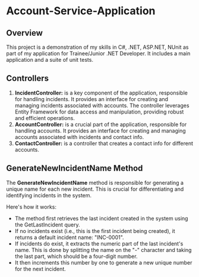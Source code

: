 # Account-Service-Application

## Overview

This project is a demonstration of my skills in C#, .NET, ASP.NET, NUnit as part of my application for Trainee/Junior .NET Developer. It includes a main application and a suite of unit tests.

## Controllers

1. **IncidentController:** is a key component of the application, responsible for handling incidents. It provides an interface for creating and managing incidents associated with accounts. The controller leverages Entity Framework for data access and manipulation, providing robust and efficient operations.
2. **AccountController:** is a crucial part of the application, responsible for handling accounts. It provides an interface for creating and managing accounts associated with incidents and contact info.
3. **ContactController:** is a controller that creates a contact info for different accounts.

## GenerateNewIncidentName Method

The **GenerateNewIncidentName** method is responsible for generating a unique name for each new incident. This is crucial for differentiating and identifying incidents in the system.

Here's how it works:

- The method first retrieves the last incident created in the system using the GetLastIncident query.
- If no incidents exist (i.e., this is the first incident being created), it returns a default incident name: "INC-0001".
- If incidents do exist, it extracts the numeric part of the last incident's name. This is done by splitting the name on the "-" character and taking the last part, which should be a four-digit number.
- It then increments this number by one to generate a new unique number for the next incident.
